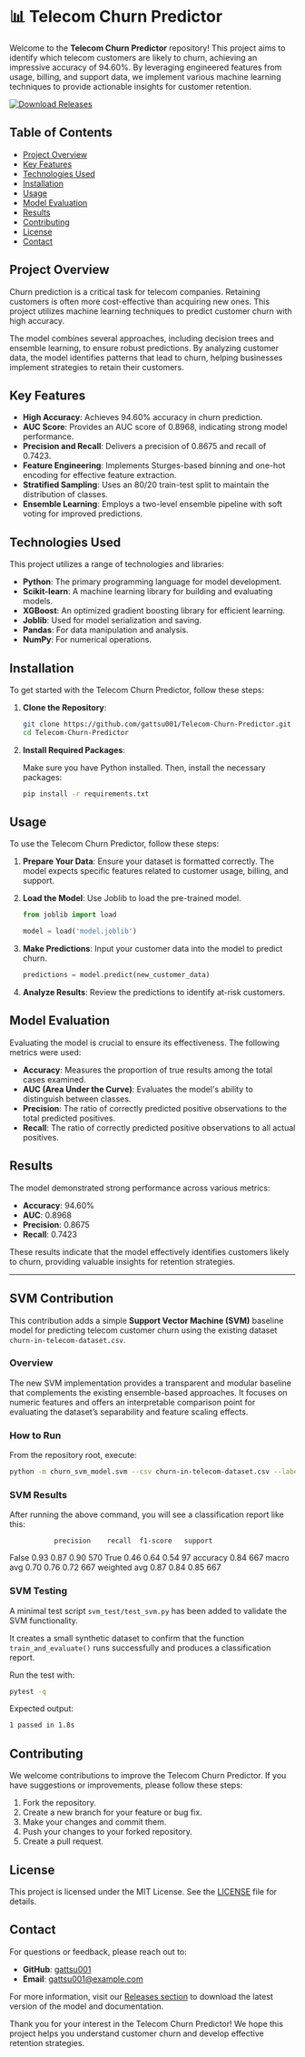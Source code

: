 # 📊 Telecom Churn Predictor

Welcome to the **Telecom Churn Predictor** repository! This project aims to identify which telecom customers are likely to churn, achieving an impressive accuracy of 94.60%. By leveraging engineered features from usage, billing, and support data, we implement various machine learning techniques to provide actionable insights for customer retention.

[![Download Releases](https://img.shields.io/badge/Download%20Releases-brightgreen)](https://github.com/gattsu001/Telecom-Churn-Predictor/releases)

## Table of Contents

- [Project Overview](#project-overview)
- [Key Features](#key-features)
- [Technologies Used](#technologies-used)
- [Installation](#installation)
- [Usage](#usage)
- [Model Evaluation](#model-evaluation)
- [Results](#results)
- [Contributing](#contributing)
- [License](#license)
- [Contact](#contact)

## Project Overview

Churn prediction is a critical task for telecom companies. Retaining customers is often more cost-effective than acquiring new ones. This project utilizes machine learning techniques to predict customer churn with high accuracy. 

The model combines several approaches, including decision trees and ensemble learning, to ensure robust predictions. By analyzing customer data, the model identifies patterns that lead to churn, helping businesses implement strategies to retain their customers.

## Key Features

- **High Accuracy**: Achieves 94.60% accuracy in churn prediction.
- **AUC Score**: Provides an AUC score of 0.8968, indicating strong model performance.
- **Precision and Recall**: Delivers a precision of 0.8675 and recall of 0.7423.
- **Feature Engineering**: Implements Sturges-based binning and one-hot encoding for effective feature extraction.
- **Stratified Sampling**: Uses an 80/20 train-test split to maintain the distribution of classes.
- **Ensemble Learning**: Employs a two-level ensemble pipeline with soft voting for improved predictions.

## Technologies Used

This project utilizes a range of technologies and libraries:

- **Python**: The primary programming language for model development.
- **Scikit-learn**: A machine learning library for building and evaluating models.
- **XGBoost**: An optimized gradient boosting library for efficient learning.
- **Joblib**: Used for model serialization and saving.
- **Pandas**: For data manipulation and analysis.
- **NumPy**: For numerical operations.

## Installation

To get started with the Telecom Churn Predictor, follow these steps:

1. **Clone the Repository**:

   ```bash
   git clone https://github.com/gattsu001/Telecom-Churn-Predictor.git
   cd Telecom-Churn-Predictor
   ```

2. **Install Required Packages**:

   Make sure you have Python installed. Then, install the necessary packages:

   ```bash
   pip install -r requirements.txt
   ```

## Usage

To use the Telecom Churn Predictor, follow these steps:

1. **Prepare Your Data**: Ensure your dataset is formatted correctly. The model expects specific features related to customer usage, billing, and support.

2. **Load the Model**: Use Joblib to load the pre-trained model.

   ```python
   from joblib import load

   model = load('model.joblib')
   ```

3. **Make Predictions**: Input your customer data into the model to predict churn.

   ```python
   predictions = model.predict(new_customer_data)
   ```

4. **Analyze Results**: Review the predictions to identify at-risk customers.

## Model Evaluation

Evaluating the model is crucial to ensure its effectiveness. The following metrics were used:

- **Accuracy**: Measures the proportion of true results among the total cases examined.
- **AUC (Area Under the Curve)**: Evaluates the model's ability to distinguish between classes.
- **Precision**: The ratio of correctly predicted positive observations to the total predicted positives.
- **Recall**: The ratio of correctly predicted positive observations to all actual positives.

## Results

The model demonstrated strong performance across various metrics:

- **Accuracy**: 94.60%
- **AUC**: 0.8968
- **Precision**: 0.8675
- **Recall**: 0.7423

These results indicate that the model effectively identifies customers likely to churn, providing valuable insights for retention strategies.

---

## SVM Contribution

This contribution adds a simple **Support Vector Machine (SVM)** baseline model for predicting telecom customer churn using the existing dataset `churn-in-telecom-dataset.csv`.

### Overview
The new SVM implementation provides a transparent and modular baseline that complements the existing ensemble-based approaches. It focuses on numeric features and offers an interpretable comparison point for evaluating the dataset’s separability and feature scaling effects.

### How to Run
From the repository root, execute:

```bash
python -m churn_svm_model.svm --csv churn-in-telecom-dataset.csv --label churn
```

### SVM Results
After running the above command, you will see a classification report like this:

               precision    recall  f1-score   support
   False            0.93      0.87      0.90       570
   True             0.46      0.64      0.54        97
   accuracy                             0.84       667
   macro avg        0.70      0.76      0.72       667
   weighted avg     0.87      0.84      0.85       667

### SVM Testing
A minimal test script `svm_test/test_svm.py` has been added to validate the SVM functionality.

It creates a small synthetic dataset to confirm that the function  
`train_and_evaluate()` runs successfully and produces a classification report.

Run the test with:
```bash
pytest -q
```

Expected output:

```bash
1 passed in 1.8s
```

## Contributing

We welcome contributions to improve the Telecom Churn Predictor. If you have suggestions or improvements, please follow these steps:

1. Fork the repository.
2. Create a new branch for your feature or bug fix.
3. Make your changes and commit them.
4. Push your changes to your forked repository.
5. Create a pull request.

## License

This project is licensed under the MIT License. See the [LICENSE](LICENSE) file for details.

## Contact

For questions or feedback, please reach out to:

- **GitHub**: [gattsu001](https://github.com/gattsu001)
- **Email**: gattsu001@example.com

For more information, visit our [Releases section](https://github.com/gattsu001/Telecom-Churn-Predictor/releases) to download the latest version of the model and documentation.

Thank you for your interest in the Telecom Churn Predictor! We hope this project helps you understand customer churn and develop effective retention strategies.